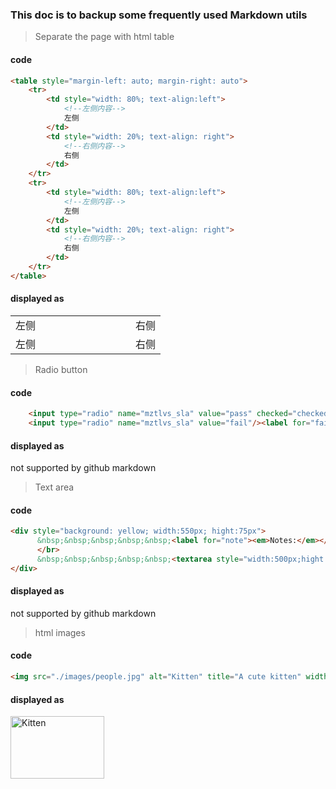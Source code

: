 ### This doc is to backup some frequently used Markdown utils

> Separate the page with html table

#### code
```html
<table style="margin-left: auto; margin-right: auto">
    <tr>
        <td style="width: 80%; text-align:left">
            <!--左侧内容-->
            左侧
        </td>
        <td style="width: 20%; text-align: right">
            <!--右侧内容-->
            右侧
        </td>
    </tr>
    <tr>
        <td style="width: 80%; text-align:left">
            <!--左侧内容-->
            左侧
        </td>
        <td style="width: 20%; text-align: right">
            <!--右侧内容-->
            右侧
        </td>
    </tr>
</table>
```

#### displayed as
<table style="margin-left: auto; margin-right: auto">
    <tr>
        <td style="width: 80%; text-align:left">
            <!--左侧内容-->
            左侧
        </td>
        <td style="width: 20%; text-align: right">
            <!--右侧内容-->
            右侧
        </td>
    </tr>
    <tr>
        <td style="width: 80%; text-align:left">
            <!--左侧内容-->
            左侧
        </td>
        <td style="width: 20%; text-align: right">
            <!--右侧内容-->
            右侧
        </td>
    </tr>
</table>

> Radio button

#### code
```html
    <input type="radio" name="mztlvs_sla" value="pass" checked="checked"/><label for="pass">Pass</label>
    <input type="radio" name="mztlvs_sla" value="fail"/><label for="fail">Fail</label>
```

#### displayed as
not supported by github markdown

> Text area

#### code
```html
<div style="background: yellow; width:550px; hight:75px">
      &nbsp;&nbsp;&nbsp;&nbsp;&nbsp;<label for="note"><em>Notes:</em></label> 
      </br>
      &nbsp;&nbsp;&nbsp;&nbsp;&nbsp;<textarea style="width:500px;hight:50px"></textarea>
</div>
```

#### displayed as
not supported by github markdown

> html images

#### code
```html
<img src="./images/people.jpg" alt="Kitten" title="A cute kitten" width="150" height="100" />
```

#### displayed as
<img src="./images/people.jpg" alt="Kitten" title="A cute kitten" width="150" height="100" />

